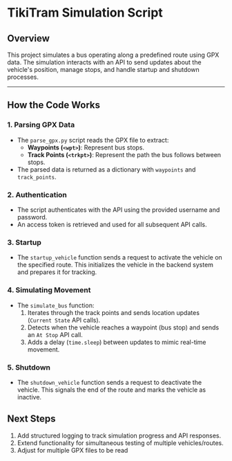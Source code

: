 # **TikiTram Simulation Script**

## **Overview**
This project simulates a bus operating along a predefined route using GPX data. The simulation interacts with an API to send updates about the vehicle's position, manage stops, and handle startup and shutdown processes.

---

## **How the Code Works**

### **1. Parsing GPX Data**
- The `parse_gpx.py` script reads the GPX file to extract:
  - **Waypoints (`<wpt>`)**: Represent bus stops.
  - **Track Points (`<trkpt>`)**: Represent the path the bus follows between stops.
- The parsed data is returned as a dictionary with `waypoints` and `track_points`.

### **2. Authentication**
- The script authenticates with the API using the provided username and password.
- An access token is retrieved and used for all subsequent API calls.

### **3. Startup**
- The `startup_vehicle` function sends a request to activate the vehicle on the specified route. This initializes the vehicle in the backend system and prepares it for tracking.

### **4. Simulating Movement**
- The `simulate_bus` function:
  1. Iterates through the track points and sends location updates (`Current State` API calls).
  2. Detects when the vehicle reaches a waypoint (bus stop) and sends an `At Stop` API call.
  3. Adds a delay (`time.sleep`) between updates to mimic real-time movement.

### **5. Shutdown**
- The `shutdown_vehicle` function sends a request to deactivate the vehicle. This signals the end of the route and marks the vehicle as inactive.


## **Next Steps**
1. Add structured logging to track simulation progress and API responses.
2. Extend functionality for simultaneous testing of multiple vehicles/routes.
3. Adjust for multiple GPX files to be read